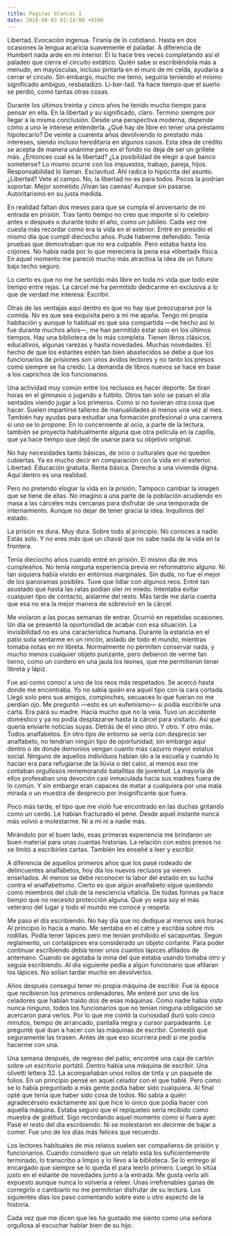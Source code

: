 ```yaml
---
title: Páginas blancas I
date: 2018-08-03 01:14:00 +0100
---
```


Libertad. Evocación ingenua. Tiranía de lo cotidiano. Hasta en dos ocasiones la lengua acaricia suavemente el paladar. A diferencia de Humbert nada arde en mi interior. Él lo hace tres veces completando así el paladeo que cierra el circuito extático. Quién sabe si escribiéndola más a menudo, en mayúsculas, incluso pintarla en el muro de mi celda, ayudaría a cerrar el círculo. Sin embargo, mucho me temo, seguiría teniendo el mismo significado ambiguo, resbaladizo. Li-ber-tad. Ya hace tiempo que el sueño se perdió, como tantas otras cosas.

Durante los últimos treinta y cinco años he tenido mucho tiempo para pensar en ella. En la libertad y su significado, claro. Termino siempre por llegar a la misma conclusión. Desde una perspectiva moderna, depende cómo a uno le interese entenderla. ¿Qué hay de libre en tener una préstamo hipotecario? De veinte a cuarenta años devolviendo lo prestado más intereses, siendo incluso hereditaria en algunos casos. Esta idea de crédito se acepta de manera unánime pero en el fondo no deja de ser un grillete más. ¿Entonces cual es la libertad? ¿La posibilidad de elegir a qué banco someterse? Lo mismo ocurre con los impuestos,  trabajo, pareja, hijos. Responsabilidad lo llaman. Esclavitud. Ahí radica lo hipócrita del asunto. ¿Libertad? Vete al campo. No, la libertad no es para todos. Pocos la podrían soportar. Mejor sometido ¡Vivan las caenas! Aunque sin pasarse. Autoritarismo en su justa medida.

En realidad faltan dos meses para que se cumpla el aniversario de mi entrada en prisión. Tras tanto tiempo no creo que importe si lo celebro antes o después o durante todo el año, como un jubileo. Cada vez me cuesta más recordar como era la vida en el exterior. Entré en presidio el mismo día que cumplí dieciocho años. Pude haberme defendido. Tenía pruebas que demostraban que no era culpable. Pero estaba hasta los cojones. No había nada por lo que mereciera la pena esa «libertad» física. En aquel momento me pareció mucho más atractiva la idea de un futuro bajo techo seguro.

Lo cierto es que no me he sentido más libre en toda mi vida que todo este tiempo entre rejas. La cárcel me ha permitido dedicarme en exclusiva a lo que de verdad me interesa: Escribir.

Otras de las ventajas aquí dentro es que no hay que preocuparse por la comida. No es que sea exquisita pero a mí me apaña. Tengo mi propia habitación y aunque lo habitual es que sea compartida —de hecho así lo fue durante muchos años—, me han permitido estar solo en los últimos tiempos. Hay una biblioteca de lo más completa. Tienen libros clásicos, educativos, algunas rarezas y hasta novedades. Muchas novedades. El hecho de que los estantes estén tan bien abastecidos se debe a que los funcionarios de prisiones son unos ávidos lectores y no tanto los presos como siempre se ha creído. La demanda de libros nuevos se hace en base a los caprichos de los funcionarios.

Una actividad muy común entre los reclusos es hacer deporte. Se tiran horas en el gimnasio o jugando a futbito. Otros tan solo se pasan el día sentados viendo jugar a los primeros. Como si no tuvieran otra cosa que hacer. Suelen impartirse talleres de manualidades al menos una vez al mes. También hay ayudas para estudiar una formación profesional o una carrera si uno se lo propone. En lo concerniente al ocio, a parte de la lectura, también se proyecta habitualmente alguna que otra película en la capilla, que ya hace tiempo que dejó de usarse para su objetivo original.

No hay necesidades tanto básicas, de ocio o culturales que no queden cubiertas. Ya es mucho decir en comparación con la vida en el exterior. Libertad. Educación gratuita. Renta básica. Derecho a una vivienda digna. Aquí dentro es una realidad.

Pero no pretendo elogiar la vida en la prisión. Tampoco cambiar la imagen que se tiene de ellas. No imagino a una parte de la población acudiendo en masa a las cárceles más cercanas para disfrutar de una temporada de internamiento. Aunque no dejar de tener gracia la idea. Inquilinos del estado.

La prisión es dura. Muy dura. Sobre todo al principio. No conoces a nadie. Estás solo. Y no eres más que un chaval que no sabe nada de la vida en la frontera.

Tenía dieciocho años cuando entré en prisión. El mismo día de mis cumpleaños. No tenía ninguna experiencia previa en reformatorio alguno. Ni tan siquiera había vivido en entornos marginales. Sin duda, no fue el mejor de los panoramas posibles. Tuve que lidiar con algunos reos. Entré tan asustado que hasta las ratas podían oler mi miedo. Intentaba evitar cualquier tipo de contacto, aislarme del resto. Más tarde me daría cuenta que esa no era la mejor manera de sobrevivir en la cárcel.

Me violaron a las pocas semanas de entrar. Ocurrió en repetidas ocasiones. Un día se presentó la oportunidad de acabar con esa situación. La invisibilidad no es una característica humana. Durante la estancia en el patio solía sentarme en un rincón, aislado de todo el mundo, mientras tomaba notas en mi libreta. Normalmente no permiten conservar nada, y mucho menos cualquier objeto punzante, pero debieron de verme tan tierno, como un cordero en una jaula los leones, que me permitieron tener libreta y lápiz.

Fue así como conocí a uno de los reos más respetados. Se acercó hasta donde me encontraba. Yo no sabía quién era aquel tipo con la cara cortada. Llegó solo pero sus amigos, compinches, secuaces lo que fueran no me perdían ojo. Me preguntó —esto es un eufemismo— si podía escribirle una carta. Era para su madre. Hacía mucho que no la veía. Tuvo un accidente doméstico y ya no podía desplazarse hasta la cárcel para visitarlo. Así que quería enviarle noticias suyas. Detrás de él vino otro. Y otro. Y otro más. Todos analfabetos. En otro tipo de entorno se vería con desprecio ser analfabeto, no tendrían ningún tipo de oportunidad, sin embargo aquí dentro o de donde demonios vengan cuanto más cazurro mayor estatus social. Ninguno de aquellos individuos habían ido a la escuela y cuando lo hacían era para refugiarse de la llúvia o del calor, al menos eso me contaban orgullosos rememorando batallitas de juventud. La mayoría de ellos profesaban una devoción casi inmaculada hacia sus madres fuera de lo común. Y sin embargo eran capaces de matar a cualquiera por una mala mirada o un muestra de desprecio por insignificante que fuera.

Poco más tarde, el tipo que me violó fue encontrado en las duchas gritando como un cerdo. Le habían fracturado el pene. Desde aquel instante nunca más volvió a molestarme. Ni a mi ni a nadie más.

Mirándolo por el buen lado, esas primeras experiencia me brindaron un buen material para unas cuantas historias. La relación con estos presos no se limitó a escribirles cartas. También les enseñé a leer y escribir.

A diferencia de aquellos primeros años que los pasé rodeado de delincuentes analfabetos, hoy día los nuevos reclusos ya vienen enseñados. Al menos se debe reconocer la labor del estado en su lucha contra el analfabetismo. Cierto es que algún analfabeto sigue quedando como miembros del club de la nesciencia vitalicia. De todas formas ya hace tiempo que no necesito protección alguna. Que yo sepa soy el más veterano del lugar y todo el mundo me conoce y respeta.

Me paso el día escribiendo. No hay día que no dedique al menos seis horas. Al principio lo hacía a mano. Me sentaba en el catre y escribía sobre mis rodillas. Podía tener lápices pero me tenían prohibido el sacapuntas. Según reglamento, un cortalápices era considerado un objeto cortante. Para poder continuar escribiendo debía tener unos cuantos lápices afilados de antemano. Cuando se agotaba la mina del que estaba usando tomaba otro y seguía escribiendo. Al día siguiente pedía a algún funcionario que afilaran los lápices. No solían tardar mucho en devolverlos.

Años después conseguí tener mi propia máquina de escribir. Fue la época que recibieron los primeros ordenadores. Me enteré por uno de los celadores que habían traído dos de esas máquinas. Como nadie había visto nunca ninguno, todos los funcionarios que no tenían ninguna obligación se acercaron para verlos. Por lo que me contó la curiosidad duró solo cinco minutos, tiempo de arrancado, pantalla negra y cursor parpadeante. Le pregunté qué iban a hacer con las máquinas de escribir. Contestó que seguramente las tirasen. Antes de que eso ocurriera pedí si me podía hacerme con una.

Una semana después, de regreso del patio, encontré una caja de cartón sobre un escritorio portátil. Dentro había una máquina de escribir. Una olivetti lettera 32. La acompañaban unos rollos de tinta y un paquete de folios. En un principio pensé en aquel celador con el que hablé. Pero como se lo había preguntado a más gente podía haber sido cualquiera. Al final opté que tenía que haber sido cosa de todos. No sabía a quién agradecérselo exáctamente  así que hice lo único que podía hacer con aquella máquina. Estaba seguro que el repiqueteo sería recibido como muestra de gratitud. Sigo recordando aquel momento como si fuera ayer. Pasé el resto del día escribiendo. Ni se molestaron en decirme de bajar a comer. Fue uno de los días más felices que recuerdo.

Los lectores habituales de mis relatos suelen ser compañeros de prisión y funcionarios. Cuando considero que un relato está los suficientemente terminado, lo transcribo a limpio y lo llevo a la biblioteca. Se lo entrego al encargado que siempre se lo queda él para leerlo primero. Luego lo sitúa justo en el estante de novedades junto a la entrada. Me gusta verlo allí expuesto aunque nunca lo volvería a releer. Unas irrefrenables ganas de corregirlo o cambiarlo no me permitirían disfrutar de su lectura. Los siguientes días los paso comentando sobre este u otro aspecto de la historia.

Cada vez que me dicen que les ha gustado me siento como una señora orgullosa al escuchar hablar bien de su hijo.